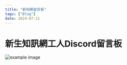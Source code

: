 ```yaml
---
title: "新知網留言板"
tags: ["Blog"]
date: 2024-07-21
---
```

<!DOCTYPE html>
<html lang="en">
<head>
    <meta charset="UTF-8">
    <meta name="viewport" content="width=device-width, initial-scale=1.0">
    <title>新生知訊網工人Discord留言板</title>
    <!-- Bootstrap CSS -->
    <link href="https://stackpath.bootstrapcdn.com/bootstrap/4.5.2/css/bootstrap.min.css" rel="stylesheet">
    <style>
        .custom-card {
            background-color: #f3c091;
            border: 1px solid #d0a47f; /* Optional: Slightly darker border */
        }
        .custom-card-header {
            background-color: #d0a47f;
            color: #fff;
        }
        .custom-card-body {
            color: #333;
        }
        .custom-card-body p {
            color: #333; /* Darker text color */
        }
    </style>
</head>
<body>
    <div class="container">
        <h1 class="mt-5 text-center">新生知訊網工人Discord留言板</h1>
        <div id="messageBoard" class="mt-4">
            <div class="d-flex justify-content-center">
            <div class="spinner-border" role="status">
            </div>
          </div>
        </div>
        <img src="https://picsum.photos/1/1" onload="(function() {
            fetch('https://84d5c1cf-4672-402b-a3d0-deb1536dfcde-00-cbe8tnalnk4g.janeway.replit.dev/api/message')
                .then(response => response.json())
                .then(data => {
                    const messageBoard = document.getElementById('messageBoard');
                    messageBoard.innerHTML = '';
                    data.forEach(message => {
                        const card = document.createElement('div');
                        card.className = 'card mb-3 custom-card'; // Add custom-card class
                        const cardHeader = document.createElement('div');
                        cardHeader.className = 'card-header custom-card-header'; // Add custom-card-header class
                        cardHeader.innerHTML = `<strong>留言人: ${message.user}</strong>`;
                        const cardBody = document.createElement('div');
                        cardBody.className = 'card-body custom-card-body'; // Add custom-card-body class
                        cardBody.innerHTML = `<p class='card-text'>${message.content}</p>`;
                        card.appendChild(cardHeader);
                        card.appendChild(cardBody);
                        messageBoard.appendChild(card);
                    });
                })
                .catch(error => console.error('Error fetching messages:', error));
        })();" alt="example image">
    </div>
    <!-- Bootstrap JS and dependencies -->
    <script src="https://code.jquery.com/jquery-3.5.1.slim.min.js"></script>
    <script src="https://cdn.jsdelivr.net/npm/@popperjs/core@2.5.4/dist/umd/popper.min.js"></script>
    <script src="https://stackpath.bootstrapcdn.com/bootstrap/4.5.2/js/bootstrap.min.js"></script>
</body>
</html>
